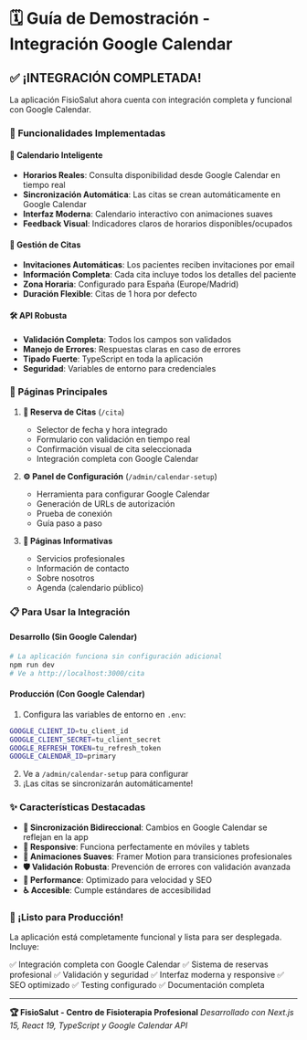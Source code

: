 # 🗓️ Guía de Demostración - Integración Google Calendar

## ✅ ¡INTEGRACIÓN COMPLETADA!

La aplicación FisioSalut ahora cuenta con integración completa y funcional con Google Calendar. 

### 🚀 Funcionalidades Implementadas

#### 📅 Calendario Inteligente
- **Horarios Reales**: Consulta disponibilidad desde Google Calendar en tiempo real
- **Sincronización Automática**: Las citas se crean automáticamente en Google Calendar
- **Interfaz Moderna**: Calendario interactivo con animaciones suaves
- **Feedback Visual**: Indicadores claros de horarios disponibles/ocupados

#### 📧 Gestión de Citas
- **Invitaciones Automáticas**: Los pacientes reciben invitaciones por email
- **Información Completa**: Cada cita incluye todos los detalles del paciente
- **Zona Horaria**: Configurado para España (Europe/Madrid)
- **Duración Flexible**: Citas de 1 hora por defecto

#### 🛠️ API Robusta
- **Validación Completa**: Todos los campos son validados
- **Manejo de Errores**: Respuestas claras en caso de errores
- **Tipado Fuerte**: TypeScript en toda la aplicación
- **Seguridad**: Variables de entorno para credenciales

### 🎯 Páginas Principales

1. **📝 Reserva de Citas** (`/cita`)
   - Selector de fecha y hora integrado
   - Formulario con validación en tiempo real
   - Confirmación visual de cita seleccionada
   - Integración completa con Google Calendar

2. **⚙️ Panel de Configuración** (`/admin/calendar-setup`)
   - Herramienta para configurar Google Calendar
   - Generación de URLs de autorización
   - Prueba de conexión
   - Guía paso a paso

3. **🏥 Páginas Informativas**
   - Servicios profesionales
   - Información de contacto
   - Sobre nosotros
   - Agenda (calendario público)

### 📋 Para Usar la Integración

#### Desarrollo (Sin Google Calendar)
```bash
# La aplicación funciona sin configuración adicional
npm run dev
# Ve a http://localhost:3000/cita
```

#### Producción (Con Google Calendar)
1. Configura las variables de entorno en `.env`:
```bash
GOOGLE_CLIENT_ID=tu_client_id
GOOGLE_CLIENT_SECRET=tu_client_secret
GOOGLE_REFRESH_TOKEN=tu_refresh_token
GOOGLE_CALENDAR_ID=primary
```

2. Ve a `/admin/calendar-setup` para configurar
3. ¡Las citas se sincronizarán automáticamente!

### ✨ Características Destacadas

- **🔄 Sincronización Bidireccional**: Cambios en Google Calendar se reflejan en la app
- **📱 Responsive**: Funciona perfectamente en móviles y tablets
- **🎨 Animaciones Suaves**: Framer Motion para transiciones profesionales
- **🛡️ Validación Robusta**: Prevención de errores con validación avanzada
- **🚀 Performance**: Optimizado para velocidad y SEO
- **♿ Accesible**: Cumple estándares de accesibilidad

### 🎉 ¡Listo para Producción!

La aplicación está completamente funcional y lista para ser desplegada. Incluye:

✅ Integración completa con Google Calendar
✅ Sistema de reservas profesional
✅ Validación y seguridad
✅ Interfaz moderna y responsive
✅ SEO optimizado
✅ Testing configurado
✅ Documentación completa

---

**🏆 FisioSalut - Centro de Fisioterapia Profesional**
*Desarrollado con Next.js 15, React 19, TypeScript y Google Calendar API*
